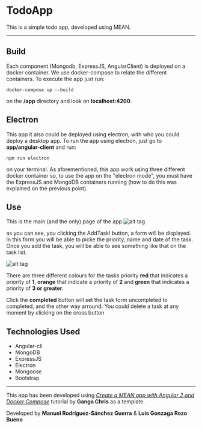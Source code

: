 # TodoApp

This is a simple todo app, developed using MEAN.

***
## Build

 Each component (Mongodb, ExpressJS, AngularClient) is deployed on a docker container. We use docker-compose to relate the different containers. To execute the app just run:
 
 ```
 docker-compose up --build
 ```

on the **/app** directory and look on **localhost:4200**.

## Electron

This app it also could be deployed using electron, with who you could deploy a desktop app. To run the app using electron, just go to **app/angular-client** and run: 

 ```
npm run electron
 ```
 
on your terminal. As aforementioned, this app work using three different docker container so, to use the app on the "electron mode", you must have the ExpressJS and MongoDB containers running (how to do this was explained on the previous point).

## Use
This is the main (and the only) page of the app
 ![alt tag](https://i.imgsafe.org/bcfd749616.png)

as you can see, you clicking the AddTask! button, a form will be displayed. In this form you will be able to picke the priority, name and date of the task. Once you add the task, you will be able to see something like that on the task list.

![alt tag](https://i.imgsafe.org/bcfd6704a3.png)

There are three different colours for the tasks priority **red** that indicates a priority of **1**, **orange** that indicate a priority of **2** and **green** that indicates a priority of **3 or greater**.

Click the **completed** button will set the task form uncompleted to completed, and the other way arround. You could delete a task at any moment by clicking on the cross button

## Technologies Used

- Angular-cli
- MongoDB
- ExpressJS
- Electron
- Mongoose
- Bootstrap

***

This app has been developed using [*Create a MEAN app with Angular 2 and Docker Compose*](https://scotch.io/tutorials/create-a-mean-app-with-angular-2-and-docker-compose) tutorial by **Ganga Chris** as a template.

Developed by **Manuel Rodríguez-Sánchez Guerra** & **Luis Gonzaga Rozo Bueno**
